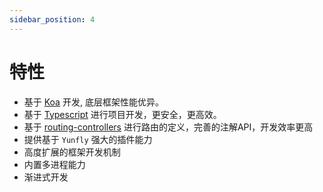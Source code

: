 ```yaml
---
sidebar_position: 4
---
```


# 特性

- 基于 [Koa](https://koa.bootcss.com/) 开发, 底层框架性能优异。
- 基于 [Typescript](https://www.tslang.cn/docs/home.html) 进行项目开发，更安全，更高效。
- 基于 [routing-controllers](https://github.com/typestack/routing-controllers#readme) 进行路由的定义，完善的注解API，开发效率更高
- 提供基于 `Yunfly` 强大的插件能力
- 高度扩展的框架开发机制
- 内置多进程能力
- 渐进式开发

